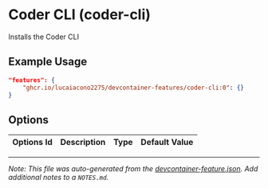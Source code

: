 
# Coder CLI (coder-cli)

Installs the Coder CLI 

## Example Usage

```json
"features": {
    "ghcr.io/lucaiacono2275/devcontainer-features/coder-cli:0": {}
}
```

## Options

| Options Id | Description | Type | Default Value |
|-----|-----|-----|-----|




---

_Note: This file was auto-generated from the [devcontainer-feature.json](https://github.com/lucaiacono2275/devcontainer-features/blob/main/src/coder-cli/devcontainer-feature.json).  Add additional notes to a `NOTES.md`._
